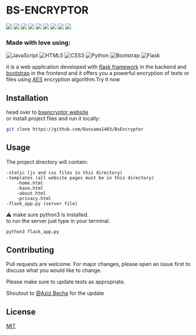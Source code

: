 # BS-ENCRYPTOR

<p>
  <img  src="https://img.shields.io/github/stars/Oussama1403/BsEncryptor" />
  <img src="https://img.shields.io/github/contributors/Oussama1403/BsEncryptor" />
  <img src="https://img.shields.io/github/last-commit/Oussama1403/BsEncryptor" />
  <img src="https://visitor-badge.laobi.icu/badge?page_id=Oussama1403.BsEncryptor" />
  <img src="https://img.shields.io/github/languages/count/Oussama1403/BsEncryptor" />
  <img src="https://img.shields.io/github/languages/top/Oussama1403/BsEncryptor" />

  <img src="https://img.shields.io/badge/license-MIT-blue.svg?color=f64152" />
  <img  src="https://img.shields.io/github/issues/Oussama1403/BsEncryptor" />
  <img  src="https://img.shields.io/github/issues-pr/Oussama1403/BsEncryptor" />
</p>

### Made with love using:
![JavaScript](https://img.shields.io/badge/javascript-%23323330.svg?style=for-the-badge&logo=javascript&logoColor=%23F7DF1E) ![HTML5](https://img.shields.io/badge/html5-%23E34F26.svg?style=for-the-badge&logo=html5&logoColor=white) ![CSS3](https://img.shields.io/badge/css3-%231572B6.svg?style=for-the-badge&logo=css3&logoColor=white) ![Python](https://img.shields.io/badge/python-%2314354C.svg?style=for-the-badge&logo=python&logoColor=white) ![Bootstrap](https://img.shields.io/badge/bootstrap-%23563D7C.svg?style=for-the-badge&logo=bootstrap&logoColor=white) ![Flask](https://img.shields.io/badge/flask-%23000.svg?style=for-the-badge&logo=flask&logoColor=white)

it is a web application developed with [flask framework](https://flask.palletsprojects.com/en/2.0.x/) in the backend and [bootstrap](https://getbootstrap.com/) in the frontend and it offers you a powerful encryption of texts or files using [AES](https://fr.wikipedia.org/wiki/Advanced_Encryption_Standard) encryption algorithm.Try it now
## Installation
head over to [bsencryptor website](https://bsencryptor.pythonanywhere.com/) \
or install project files and run it locally:

```bash
git clone https://github.com/Oussama1403/BsEncryptor

```
## Usage
The project directory will contain:
```
-static (js and css files in this directory)
-templates (all website pages must be in this directory)
    -home.html
    -base.html 
    -about.html
    -privacy.html
-flask_app.py (server file)
```
:warning: make sure python3 is installed. \
to run the server just type in your terminal:

```python
python3 flask_app.py
```

## Contributing
Pull requests are welcome. For major changes, please open an issue first to discuss what you would like to change.

Please make sure to update tests as appropriate.

Shoutout to [@Aziz Becha](https://github.com/AzizVirus) for the update

## License
[MIT](https://choosealicense.com/licenses/mit/)
